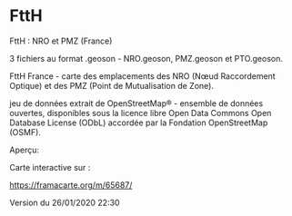 # FttH
FttH : NRO et PMZ (France)

3 fichiers au format .geoson - NRO.geoson, PMZ.geoson et PTO.geoson.

FttH France - carte des emplacements des NRO (Nœud Raccordement Optique) et des PMZ (Point de Mutualisation de Zone).

jeu de données extrait de OpenStreetMap® - ensemble de données ouvertes, disponibles sous la licence libre Open Data Commons Open Database License (ODbL) accordée par la Fondation OpenStreetMap (OSMF).

Aperçu:

Carte interactive sur :

https://framacarte.org/m/65687/


Version du 26/01/2020 22:30
